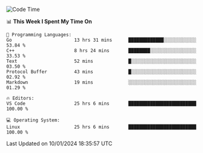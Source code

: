 
<!--START_SECTION:waka-->
![Code Time](http://img.shields.io/badge/Code%20Time-1%2C498%20hrs%2021%20mins-blue)

📊 **This Week I Spent My Time On** 

```text
💬 Programming Languages: 
Go                       13 hrs 31 mins      █████████████░░░░░░░░░░░░   53.84 % 
C++                      8 hrs 24 mins       ████████░░░░░░░░░░░░░░░░░   33.53 % 
Text                     52 mins             █░░░░░░░░░░░░░░░░░░░░░░░░   03.50 % 
Protocol Buffer          43 mins             █░░░░░░░░░░░░░░░░░░░░░░░░   02.92 % 
Markdown                 19 mins             ░░░░░░░░░░░░░░░░░░░░░░░░░   01.29 % 

🔥 Editors: 
VS Code                  25 hrs 6 mins       █████████████████████████   100.00 % 

💻 Operating System: 
Linux                    25 hrs 6 mins       █████████████████████████   100.00 % 
```


 Last Updated on 10/01/2024 18:35:57 UTC
<!--END_SECTION:waka-->

